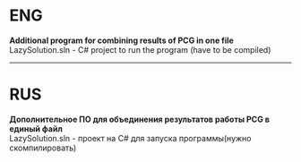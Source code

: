# ENG 
**Additional program for сombining results of PCG in one file**   
LazySolution.sln - C# project to run the program (have to be compiled)
***
# RUS
**Дополнительное ПО для объединения результатов работы PCG в единый файл**    
LazySolution.sln - проект на C# для запуска программы(нужно скомпилировать)


